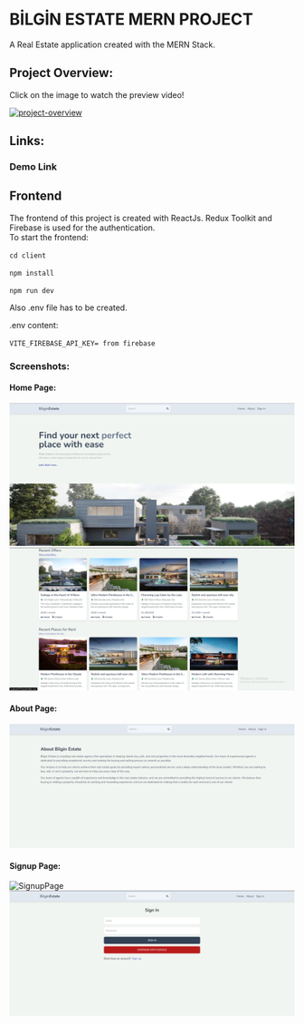 # BİLGİN ESTATE MERN PROJECT

A Real Estate application created with the MERN Stack.

## Project Overview:

Click on the image to watch the preview video!

[![project-overview](https://img.youtube.com/vi/Kq0L7f8bTKQ/0.jpg)](https://www.youtube.com/watch?v=Kq0L7f8bTKQ)

## Links:

### Demo Link

## Frontend

The frontend of this project is created with ReactJs. Redux Toolkit and Firebase is used for the authentication.
<br/>
To start the frontend:<br/>

`cd client`<br/>

`npm install`<br/>

`npm run dev`<br/>

Also .env file has to be created.<br/>

.env content:<br/>

`VITE_FIREBASE_API_KEY= from firebase`<br/>

### Screenshots:

#### Home Page:

![HomeScreen1](OverviewImages/Homepage1.PNG)
![HomeScreen2](OverviewImages/Homepage2.PNG)

#### About Page:

![AboutPage](OverviewImages/About.PNG)

#### Signup Page:

![SignupPage](OverviewImages/SignuppagePNG)
![LoginPage](OverviewImages/Loginpage.PNG)
